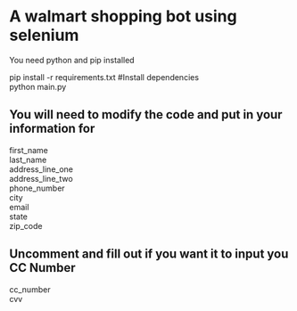 # A walmart shopping bot using selenium
You need python and pip installed

pip install -r requirements.txt #Install dependencies  
python main.py

## You will need to modify the code and put in your information for

first_name  
last_name  
address_line_one  
address_line_two  
phone_number  
city  
email  
state  
zip_code  

## Uncomment and fill out if you want it to input you CC Number

cc_number  
cvv  
